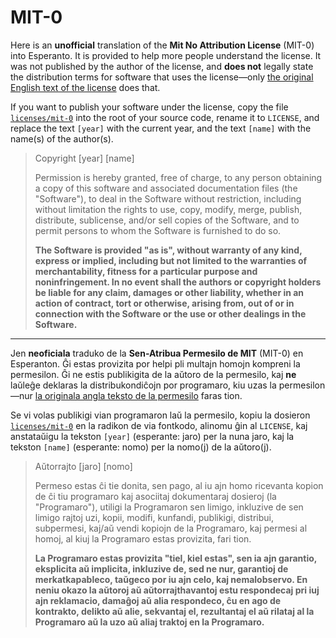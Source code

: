 # MIT-0

Here is an **unofficial** translation of the **Mit No Attribution License** (MIT-0) into Esperanto. It is provided to help more people understand the license. It was not published by the author of the license, and **does not** legally state the distribution terms for software that uses the license—only [the original English text of the license](licenses/mit-0) does that.

If you want to publish your software under the license, copy the file [`licenses/mit-0`](licenses/mit-0) into the root of your source code, rename it to `LICENSE`, and replace the text `[year]` with the current year, and the text `[name]` with the name(s) of the author(s).

> Copyright [year] [name]
>
> Permission is hereby granted, free of charge, to any person obtaining a copy of this software and associated documentation files (the "Software"), to deal in the Software without restriction, including without limitation the rights to use, copy, modify, merge, publish, distribute, sublicense, and/or sell copies of the Software, and to permit persons to whom the Software is furnished to do so.
>
> **The Software is provided "as is", without warranty of any kind, express or implied, including but not limited to the warranties of merchantability, fitness for a particular purpose and noninfringement. In no event shall the authors or copyright holders be liable for any claim, damages or other liability, whether in an action of contract, tort or otherwise, arising from, out of or in connection with the Software or the use or other dealings in the Software.**

---

Jen **neoficiala** traduko de la **Sen-Atribua Permesilo de MIT** (MIT-0) en Esperanton. Ĝi estas provizita por helpi pli multajn homojn kompreni la permesilon. Ĝi ne estis publikigita de la aŭtoro de la permesilo, kaj **ne** laŭleĝe deklaras la distribukondiĉojn por programaro, kiu uzas la permesilon—nur [la originala angla teksto de la permesilo](licenses/mit-0) faras tion.

Se vi volas publikigi vian programaron laŭ la permesilo, kopiu la dosieron [`licenses/mit-0`](licenses/mit-0) en la radikon de via fontkodo, alinomu ĝin al `LICENSE`, kaj anstataŭigu la tekston `[year]` (esperante: jaro) per la nuna jaro, kaj la tekston `[name]` (esperante: nomo) per la nomo(j) de la aŭtoro(j).

> Aŭtorrajto [jaro] [nomo]
>
> Permeso estas ĉi tie donita, sen pago, al iu ajn homo ricevanta kopion de ĉi tiu programaro kaj asociitaj dokumentaraj dosieroj (la "Programaro"), utiligi la Programaron sen limigo, inkluzive de sen limigo rajtoj uzi, kopii, modifi, kunfandi, publikigi, distribui, subpermesi, kaj/aŭ vendi kopiojn de la Programaro, kaj permesi al homoj, al kiuj la Programaro estas provizita, fari tion.
>
> **La Programaro estas provizita "tiel, kiel estas", sen ia ajn garantio, eksplicita aŭ implicita, inkluzive de, sed ne nur, garantioj de merkatkapableco, taŭgeco por iu ajn celo, kaj nemalobservo. En neniu okazo la aŭtoroj aŭ aŭtorrajthavantoj estu respondecaj pri iuj ajn reklamacio, damaĝoj aŭ alia respondeco, ĉu en ago de kontrakto, delikto aŭ alie, sekvantaj el, rezultantaj el aŭ rilataj al la Programaro aŭ la uzo aŭ aliaj traktoj en la Programaro.**
